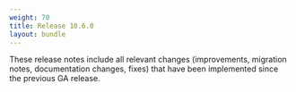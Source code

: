 ```yaml
---
weight: 70
title: Release 10.6.0
layout: bundle
---
```


These release notes include all relevant changes (improvements, migration notes, documentation changes, fixes) that have been implemented since the previous GA release.
